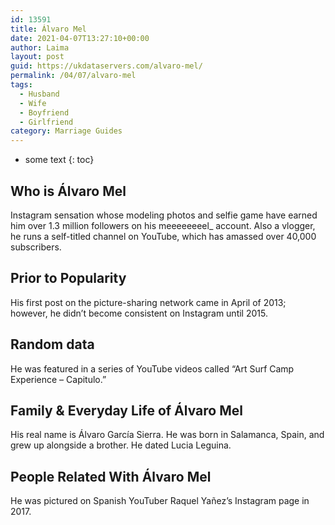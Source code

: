 ```yaml
---
id: 13591
title: Álvaro Mel
date: 2021-04-07T13:27:10+00:00
author: Laima
layout: post
guid: https://ukdataservers.com/alvaro-mel/
permalink: /04/07/alvaro-mel
tags:
  - Husband
  - Wife
  - Boyfriend
  - Girlfriend
category: Marriage Guides
---
```


* some text
{: toc}


## Who is Álvaro Mel
                  
                  
                  
Instagram sensation whose modeling photos and selfie game have earned him over 1.3 million followers on his meeeeeeeel_ account. Also a vlogger, he runs a self-titled channel on YouTube, which has amassed over 40,000 subscribers.
                  
              
            
              
            
                
                
                
## Prior to Popularity
                  
                  
                  
His first post on the picture-sharing network came in April of 2013; however, he didn&#8217;t become consistent on Instagram until 2015.
                  
              
            
              
            
                
                
                
## Random data
                  
                  
                  
He was featured in a series of YouTube videos called &#8220;Art Surf Camp Experience &#8211; Capitulo.&#8221;
                  
              
            
              
            
                
                
                
## Family & Everyday Life of Álvaro Mel
                  
                  
                  
His real name is Álvaro García Sierra. He was born in Salamanca, Spain, and grew up alongside a brother. He dated Lucia Leguina.
                  
              
            
              
            
                
                
                
## People Related With Álvaro Mel
                  
                  
                  
He was pictured on Spanish YouTuber Raquel Yañez&#8217;s Instagram page in 2017. 
                  
              
            
              
            
                
              
            
              
              
            
            
              
            
          
          
          